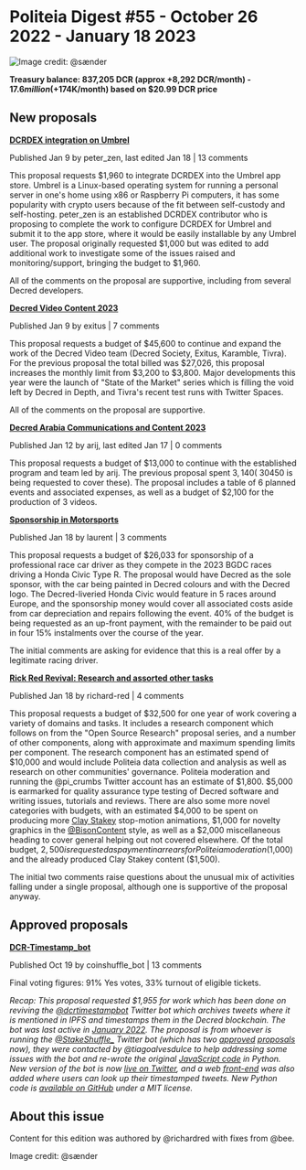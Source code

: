 # Politeia Digest #55 - October 26 2022 - January 18 2023

![Image credit: @sænder](img/issue055/055-title.png)

**Treasury balance: 837,205 DCR (approx +8,292 DCR/month) - $17.6 million (+$174K/month) based on $20.99 DCR price**

## New proposals

**[DCRDEX integration on Umbrel](https://proposals.decred.org/record/8d83046)**

Published Jan 9 by peter\_zen, last edited Jan 18 | 13 comments

This proposal requests $1,960 to integrate DCRDEX into the Umbrel app store. Umbrel is a Linux-based operating system for running a personal server in one's home using x86 or Raspberry Pi computers, it has some popularity with crypto users because of the fit between self-custody and self-hosting. peter\_zen is an established DCRDEX contributor who is proposing to complete the work to configure DCRDEX for Umbrel and submit it to the app store, where it would be easily installable by any Umbrel user. The proposal originally requested $1,000 but was edited to add additional work to investigate some of the issues raised and monitoring/support, bringing the budget to $1,960.

All of the comments on the proposal are supportive, including from several Decred developers.

**[Decred Video Content 2023](https://proposals.decred.org/record/56a439a)**

Published Jan 9 by exitus | 7 comments

This proposal requests a budget of $45,600 to continue and expand the work of the Decred Video team (Decred Society, Exitus, Karamble, Tivra). For the previous proposal the total billed was $27,026, this proposal increases the monthly limit from $3,200 to $3,800. Major developments this year were the launch of "State of the Market" series which is filling the void left by Decred in Depth, and Tivra's recent test runs with Twitter Spaces.

All of the comments on the proposal are supportive.

**[Decred Arabia Communications and Content 2023](https://proposals.decred.org/record/5b975ba)**

Published Jan 12 by arij, last edited Jan 17 | 0 comments

This proposal requests a budget of $13,000 to continue with the established program and team led by arij. The previous proposal spent $3,140 (~30% of budget), and members attended 5 events, with a further 2 after the proposal ended ($450 is being requested to cover these). The proposal includes a table of 6 planned events and associated expenses, as well as a budget of $2,100 for the production of 3 videos.

**[Sponsorship in Motorsports](https://proposals.decred.org/record/2b19c56)**

Published Jan 18 by laurent | 3 comments

This proposal requests a budget of $26,033 for sponsorship of a professional race car driver as they compete in the 2023 BGDC races driving a Honda Civic Type R. The proposal would have Decred as the sole sponsor, with the car being painted in Decred colours and with the Decred logo. The Decred-liveried Honda Civic would feature in 5 races around Europe, and the sponsorship money would cover all associated costs aside from car depreciation and repairs following the event. 40% of the budget is being requested as an up-front payment, with the remainder to be paid out in four 15% instalments over the course of the year.

The initial comments are asking for evidence that this is a real offer by a legitimate racing driver.

**[Rick Red Revival: Research and assorted other tasks](https://proposals.decred.org/record/f12258b)**

Published Jan 18 by richard-red | 4 comments

This proposal requests a budget of $32,500 for one year of work covering a variety of domains and tasks. It includes a research component which follows on from the "Open Source Research" proposal series, and a number of other components, along with approximate and maximum spending limits per component. The research component has an estimated spend of $10,000 and would include Politeia data collection and analysis as well as research on other communities' governance. Politeia moderation and running the @pi\_crumbs Twitter account has an estimate of $1,800. $5,000 is earmarked for quality assurance type testing of Decred software and writing issues, tutorials and reviews. There are also some more novel categories with budgets, with an estimated $4,000 to be spent on producing more [Clay Stakey](https://www.youtube.com/@claystakey5157) stop-motion animations, $1,000 for novelty graphics in the [@BisonContent](https://twitter.com/BisonContent) style, as well as a $2,000 miscellaneous heading to cover general helping out not covered elsewhere. Of the total budget, $2,500 is requested as payment in arrears for Politeia moderation ($1,000) and the already produced Clay Stakey content ($1,500).

The initial two comments raise questions about the unusual mix of activities falling under a single proposal, although one is supportive of the proposal anyway.

## Approved proposals

**[DCR-Timestamp_bot](https://proposals.decred.org/record/0848cc9)**

Published Oct 19 by coinshuffle\_bot | 13 comments

Final voting figures: 91% Yes votes, 33% turnout of eligible tickets.

*Recap: This proposal requested $1,955 for work which has been done on reviving the [@dcrtimestampbot](https://twitter.com/dcrtimestampbot) Twitter bot which archives tweets where it is mentioned in IPFS and timestamps them in the Decred blockchain. The bot was last active in [January 2022](https://twitter.com/dcrtimestampbot/status/1480249464988307457). The proposal is from whoever is running the [@StakeShuffle_](https://twitter.com/StakeShuffle_) Twitter bot (which has two [approved](https://proposals.decred.org/record/2895755) [proposals](https://proposals.decred.org/record/1a290d8) now), they were contacted by @tiagoalvesdulce to help addressing some issues with the bot and re-wrote the original [JavaScript code](https://github.com/tiagoalvesdulce/dcrtimestamptweet) in Python. New version of the bot is now [live on Twitter](https://twitter.com/dcrtimestampbot), and a web [front-end](https://dcr-timestampbot.com/) was also added where users can look up their timestamped tweets. New Python code is [available on GitHub](https://github.com/JC60522/dcr_timestampbot) under a MIT license.*


## About this issue

Content for this edition was authored by @richardred with fixes from @bee.

Image credit: @sænder
